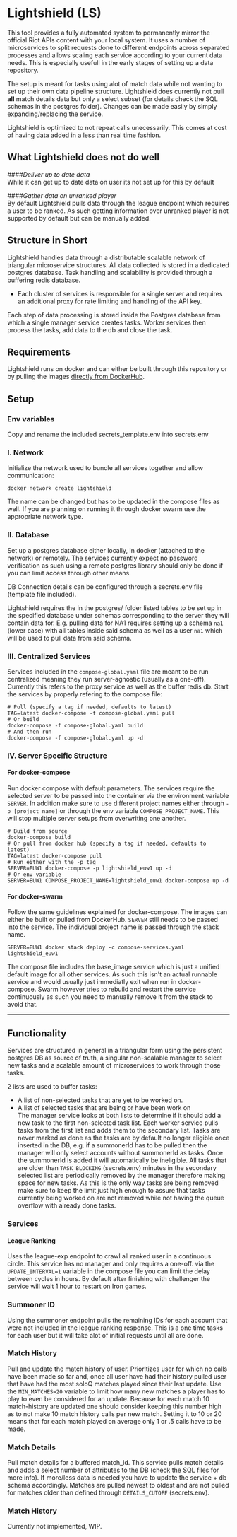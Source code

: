 
# Lightshield (LS)

This tool provides a fully automated system to permanently mirror the official Riot APIs content
 with your local system. It uses a number of microservices to split requests done to different endpoints
 across separated processes and allows scaling each service according to your current data needs. 
 This is especially usefull in the early stages of setting up a data repository.

The setup is meant for tasks using alot of match data while not wanting to set up their own data pipeline structure.
Lightshield does currently not pull **all** match details data but only a select subset (for details
check the SQL schemas in the postgres folder). Changes can be made easily by simply expanding/replacing the service.

Lightshield is optimized to not repeat calls unecessarily. This comes at cost of having data added in a less than
real time fashion.
 

## What Lightshield does **not** do well
####*Deliver up to date data*  
While it can get up to date data on user its not set up for this by default

####*Gather data on unranked player*  
By default Lightshield pulls data through the league endpoint which requires a user to be ranked.
As such getting information over unranked player is not supported by default but can be manually added.

## Structure in Short

Lightshield handles data through a distributable scalable network of triangular microservice structures.
All data collected is stored in a dedicated postgres database. Task handling and scalability is provided through a 
buffering redis database.

- Each cluster of services is responsible for a single server and requires an additional proxy for rate limiting and 
handling of the API key.

Each step of data processing is stored inside the Postgres database from which a single manager service creates tasks.
Worker services then process the tasks, add data to the db and close the task.


## Requirements
Lightshield runs on docker and can either be built through this repository or by pulling the images 
[directly from DockerHub](https://hub.docker.com/u/lightshield).


## Setup

### Env variables
Copy and rename the included secrets_template.env into secrets.env

### I. Network

Initialize the network used to bundle all services together and allow communication: 
```shell script
docker network create lightshield
```
The name can be changed but has to be updated in the compose files as well.
If you are planning on running it through docker swarm use the appropriate network type.

### II. Database
Set up a postgres database either locally, in docker (attached to the network) or remotely. The services currently expect
no password verification as such using a remote postgres library should only be done if you can limit access through other means.

DB Connection details can be configured through a secrets.env file (template file included).

Lightshield requires the in the postgres/ folder listed tables to be set up in the specified database under schemas
corresponding to the server they will contain data for. E.g. pulling data for NA1 requires setting up a schema `na1` (lower case)
with all tables inside said schema as well as a user `na1` which will be used to pull data from said schema.

### III. Centralized Services
Services included in the `compose-global.yaml` file are meant to be run centralized meaning they run server-agnostic (usually as a one-off).
Currently this refers to the proxy service as well as the buffer redis db.
Start the services by properly refering to the compose file:
```shell
# Pull (specify a tag if needed, defaults to latest)
TAG=latest docker-compose -f compose-global.yaml pull
# Or build
docker-compose -f compose-global.yaml build
# And then run
docker-compose -f compose-global.yaml up -d
```

### IV. Server Specific Structure

#### For docker-compose
Run docker compose with default parameters. The services require the selected server to be passed into the container via
the environment variable `SERVER`. In addition make sure to use different project names either through `-p [project name]`
or through the env variable `COMPOSE_PROJECT_NAME`. This will stop multiple server setups from overwriting one another.

```shell script
# Build from source
docker-compose build
# Or pull from docker hub (specify a tag if needed, defaults to latest)
TAG=latest docker-compose pull
# Run either with the -p tag
SERVER=EUW1 docker-compose -p lightshield_euw1 up -d
# Or env variable
SERVER=EUW1 COMPOSE_PROJECT_NAME=lightshield_euw1 docker-compose up -d
```
#### For docker-swarm
Follow the same guidelines explained for docker-compose. The images can either be built or pulled from DockerHub.
`SERVER` still needs to be passed into the service.
The individual project name is passed through the stack name.
```shell script
SERVER=EUW1 docker stack deploy -c compose-services.yaml lightshield_euw1
```
The compose file includes the base_image service which is just a unified default image for all other services. As such
this isn't an actual runnable service and would usually just immediatly exit when run in docker-compose. Swarm however tries
to rebuild and restart the service continuously as such you need to manually remove it from the stack to avoid that.

<hr>

## Functionality

Services are structured in general in a triangular form using the persistent postgres DB as source of truth,
a singular non-scalable manager to select new tasks and a scalable amount of microservices to work through those tasks.

2 lists are used to buffer tasks:
- A list of non-selected tasks that are yet to be worked on.
- A list of selected tasks that are being or have been work on  
The manager service looks at both lists to determine if it should add a new task to the first non-selected task list.
  Each worker service pulls tasks from the first list and adds them to the secondary list. Tasks are never marked as done
  as the tasks are by default no longer eligible once inserted in the DB, e.g. if a summonerId has to be pulled then the manager
  will only select accounts without summonerId as tasks. Once the summonerId is added it will automatically be ineligible.
  All tasks that are older than `TASK_BLOCKING` (secrets.env) minutes in the secondary selected list are periodically removed by the manager
  therefore making space for new tasks. As this is the only way tasks are being removed make sure to keep the limit just high enough
  to assure that tasks currently being worked on are not removed while not having the queue overflow with already done tasks.
  
### Services

#### League Ranking
Uses the league-exp endpoint to crawl all ranked user in a continuous circle. This service has no manager and only requires a one-off.
via the `UPDATE_INTERVAL=1` variable in the compose file you can limit the delay between cycles in hours. By default after finishing
with challenger the service will wait 1 hour to restart on Iron games.

### Summoner ID
Using the summoner endpoint pulls the remaining IDs for each account that were not included in the league ranking response.
This is a one time tasks for each user but it will take alot of initial requests until all are done.

### Match History
Pull and update the match history of user. Prioritizes user for which no calls have been made so far and, once all user have
had their history pulled user that have had the most soloQ matches played since their last update.
Use the `MIN_MATCHES=20` variable to limit how many new matches a player has to play to even be considered for an update.
Because for each match 10 match-history are updated one should consider keeping this number high as to not make 10 match history
calls per new match. Setting it to 10 or 20 means that for each match played on average only 1 or .5 calls have to be made.

### Match Details
Pull match details for a buffered match_id. This service pulls match details and adds a select number of attributes to the DB 
(check the SQL files for more info). If more/less data is needed you have to update the service + db schema accordingly.
Matches are pulled newest to oldest and are not pulled  for matches older than defined through `DETAILS_CUTOFF` (secrets.env).

### Match History
Currently not implemented, WIP.
